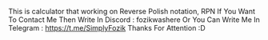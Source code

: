 This is calculator that working on Reverse Polish notation, RPN
If You Want To Contact Me Then Write In Discord : fozikwashere
Or You Can Write Me In Telegram : https://t.me/SimplyFozik
Thanks For Attention :D
